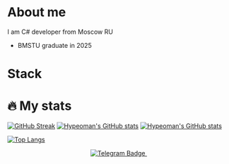 # About me 

I am C# developer from Moscow RU
- BMSTU graduate in 2025

# Stack

# 🔥 My stats
[![GitHub Streak](http://github-readme-streak-stats.herokuapp.com?user=hypeoman&theme=dark&background=000000)](https://git.io/streak-stats)
[![Hypeoman's GitHub stats](https://github-readme-stats.vercel.app/api?username=hypeoman&show_icons=true&theme=dark)](https://github.com/anuraghazra/github-readme-stats#gh-dark-mode-only)
[![Hypeoman's GitHub stats](https://github-readme-stats.vercel.app/api?username=hypeoman&show_icons=true&theme=dark)](https://github.com/anuraghazra/github-readme-stats#gh-light-mode-only)

[![Top Langs](https://github-readme-stats.vercel.app/api/top-langs/?username=hypeoman&layout=compact&theme=vision-friendly-dark)](https://github.com/anuraghazra/github-readme-stats)

<div id="badges" align="center">
  <a href="https://t.me/hyperoman">
    <img src="https://img.shields.io/badge/Telegram-4e76a6?style=for-the-badge&logo=telegram&logoColor=white" alt="Telegram Badge"/>
  </a>
    <img src="https://komarev.com/ghpvc/?username=hypeomane&style=for-the-badge&color=4e76a6" alt=""/>
</div>


<!---
hypeoman/hypeoman is a ✨ special ✨ repository because its `README.md` (this file) appears on your GitHub profile.
You can click the Preview link to take a look at your changes.
--->

